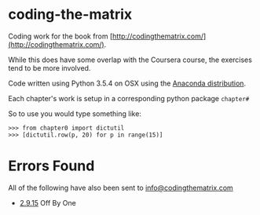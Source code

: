 # coding-the-matrix

Coding work for the book from [http://codingthematrix.com/](http://codingthematrix.com/). 

While this does have some overlap with the Coursera course, the exercises tend to be more involved. 

Code written using Python 3.5.4 on OSX using the [Anaconda distribution](https://www.anaconda.com/download/). 

Each chapter's work is setup in a corresponding python package `chapter#`

So to use you would type something like: 

    >>> from chapter0 import dictutil
    >>> [dictutil.row(p, 20) for p in range(15)]   
    
# Errors Found

All of the following have also been sent to info@codingthematrix.com 

* [2.9.15](chapter2/quiz_2_9_15_errata.py) Off By One

 
